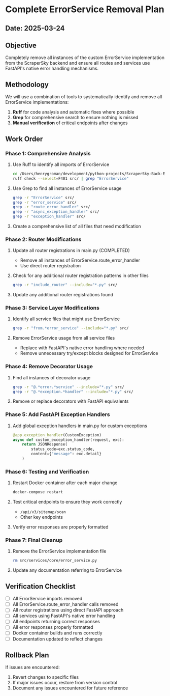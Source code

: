 # Complete ErrorService Removal Plan

## Date: 2025-03-24

## Objective

Completely remove all instances of the custom ErrorService implementation from the ScraperSky backend and ensure all routes and services use FastAPI's native error handling mechanisms.

## Methodology

We will use a combination of tools to systematically identify and remove all ErrorService implementations:

1. **Ruff** for code analysis and automatic fixes where possible
2. **Grep** for comprehensive search to ensure nothing is missed
3. **Manual verification** of critical endpoints after changes

## Work Order

### Phase 1: Comprehensive Analysis

1. Use Ruff to identify all imports of ErrorService
   ```bash
   cd /Users/henrygroman/development/python-projects/ScraperSky-Back-End-WorkSpace/scraper-sky-backend
   ruff check --select=F401 src/ | grep "ErrorService"
   ```

2. Use Grep to find all instances of ErrorService usage
   ```bash
   grep -r "ErrorService" src/
   grep -r "error_service" src/
   grep -r "route_error_handler" src/
   grep -r "async_exception_handler" src/
   grep -r "exception_handler" src/
   ```

3. Create a comprehensive list of all files that need modification

### Phase 2: Router Modifications

1. Update all router registrations in main.py (COMPLETED)
   - Remove all instances of ErrorService.route_error_handler
   - Use direct router registration

2. Check for any additional router registration patterns in other files
   ```bash
   grep -r "include_router" --include="*.py" src/
   ```

3. Update any additional router registrations found

### Phase 3: Service Layer Modifications

1. Identify all service files that might use ErrorService
   ```bash
   grep -r "from.*error_service" --include="*.py" src/
   ```

2. Remove ErrorService usage from all service files
   - Replace with FastAPI's native error handling where needed
   - Remove unnecessary try/except blocks designed for ErrorService

### Phase 4: Remove Decorator Usage

1. Find all instances of decorator usage
   ```bash
   grep -r "@.*error.*service" --include="*.py" src/
   grep -r "@.*exception.*handler" --include="*.py" src/
   ```

2. Remove or replace decorators with FastAPI equivalents

### Phase 5: Add FastAPI Exception Handlers

1. Add global exception handlers in main.py for custom exceptions
   ```python
   @app.exception_handler(CustomException)
   async def custom_exception_handler(request, exc):
       return JSONResponse(
           status_code=exc.status_code,
           content={"message": exc.detail}
       )
   ```

### Phase 6: Testing and Verification

1. Restart Docker container after each major change
   ```bash
   docker-compose restart
   ```

2. Test critical endpoints to ensure they work correctly
   - `/api/v3/sitemap/scan`
   - Other key endpoints

3. Verify error responses are properly formatted

### Phase 7: Final Cleanup

1. Remove the ErrorService implementation file
   ```bash
   rm src/services/core/error_service.py
   ```

2. Update any documentation referring to ErrorService

## Verification Checklist

- [ ] All ErrorService imports removed
- [ ] All ErrorService.route_error_handler calls removed
- [ ] All router registrations using direct FastAPI approach
- [ ] All services using FastAPI's native error handling
- [ ] All endpoints returning correct responses
- [ ] All error responses properly formatted
- [ ] Docker container builds and runs correctly
- [ ] Documentation updated to reflect changes

## Rollback Plan

If issues are encountered:
1. Revert changes to specific files
2. If major issues occur, restore from version control
3. Document any issues encountered for future reference